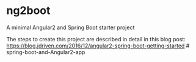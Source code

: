# ng2boot
A minimal Angular2 and Spring Boot starter project

The steps to create this project are described in detail in this blog post: https://blog.jdriven.com/2016/12/angular2-spring-boot-getting-started
#   s p r i n g - b o o t - a n d - A n g u l a r 2 - a p p  
 